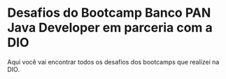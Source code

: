 # Desafios do Bootcamp Banco PAN Java Developer em parceria com a DIO

Aqui você vai encontrar todos os desafios dos bootcamps que realizei na DIO.
